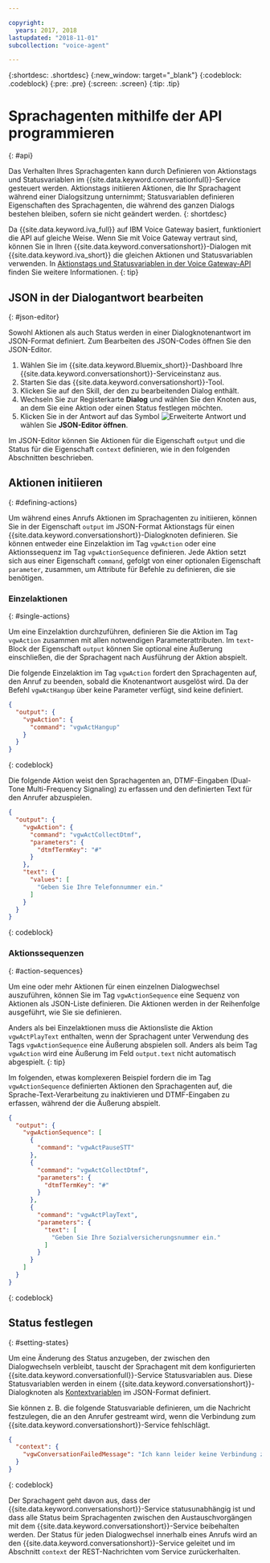 ```yaml
---

copyright:
  years: 2017, 2018
lastupdated: "2018-11-01"
subcollection: "voice-agent"

---
```


{:shortdesc: .shortdesc}
{:new_window: target="_blank"}
{:codeblock: .codeblock}
{:pre: .pre}
{:screen: .screen}
{:tip: .tip}

# Sprachagenten mithilfe der API programmieren
{: #api}

Das Verhalten Ihres Sprachagenten kann durch Definieren von Aktionstags und Statusvariablen im {{site.data.keyword.conversationfull}}-Service gesteuert werden. Aktionstags initiieren Aktionen, die Ihr Sprachagent während einer Dialogsitzung unternimmt; Statusvariablen definieren Eigenschaften des Sprachagenten, die während des ganzen Dialogs bestehen bleiben, sofern sie nicht geändert werden.
{: shortdesc}

Da {{site.data.keyword.iva_full}} auf IBM Voice Gateway basiert, funktioniert die API auf gleiche Weise. Wenn Sie mit Voice Gateway vertraut sind, können Sie in Ihren {{site.data.keyword.conversationshort}}-Dialogen mit {{site.data.keyword.iva_short}} die gleichen Aktionen und Statusvariablen verwenden. In [Aktionstags und Statusvariablen in der Voice Gateway-API](https://www.ibm.com/support/knowledgecenter/SS4U29/api.html) finden Sie weitere Informationen.
{: tip}

## JSON in der Dialogantwort bearbeiten
{: #json-editor}

Sowohl Aktionen als auch Status werden in einer Dialogknotenantwort im JSON-Format definiert. Zum Bearbeiten des JSON-Codes öffnen Sie den JSON-Editor.

1. Wählen Sie im {{site.data.keyword.Bluemix_short}}-Dashboard Ihre {{site.data.keyword.conversationshort}}-Serviceinstanz aus.
1. Starten Sie das {{site.data.keyword.conversationshort}}-Tool.
1. Klicken Sie auf den Skill, der den zu bearbeitenden Dialog enthält.
1. Wechseln Sie zur Registerkarte **Dialog** und wählen Sie den Knoten aus, an dem Sie eine Aktion oder einen Status festlegen möchten.
1. Klicken Sie in der Antwort auf das Symbol ![Erweiterte Antwort](../conversation/images/kabob.png) und wählen Sie **JSON-Editor öffnen**.

Im JSON-Editor können Sie Aktionen für die Eigenschaft `output` und die Status für die Eigenschaft `context` definieren, wie in den folgenden Abschnitten beschrieben.

## Aktionen initiieren
{: #defining-actions}

Um während eines Anrufs Aktionen im Sprachagenten zu initiieren, können Sie in der Eigenschaft `output` im JSON-Format Aktionstags für einen {{site.data.keyword.conversationshort}}-Dialogknoten definieren. Sie können entweder eine Einzelaktion im Tag `vgwAction` oder eine Aktionssequenz im Tag `vgwActionSequence` definieren. Jede Aktion setzt sich aus einer Eigenschaft `command`, gefolgt von einer optionalen Eigenschaft `parameter`, zusammen, um Attribute für Befehle zu definieren, die sie benötigen.

### Einzelaktionen
{: #single-actions}

Um eine Einzelaktion durchzuführen, definieren Sie die Aktion im Tag `vgwAction` zusammen mit allen notwendigen Parameterattributen. Im `text`-Block der Eigenschaft `output` können Sie optional eine Äußerung einschließen, die der Sprachagent nach Ausführung der Aktion abspielt.

Die folgende Einzelaktion im Tag `vgwAction` fordert den Sprachagenten auf, den Anruf zu beenden, sobald die Knotenantwort ausgelöst wird. Da der Befehl `vgwActHangup` über keine Parameter verfügt, sind keine definiert.
```json
{
  "output": {
    "vgwAction": {
      "command": "vgwActHangup"
    }
  }
}
```
{: codeblock}

Die folgende Aktion weist den Sprachagenten an, DTMF-Eingaben (Dual-Tone Multi-Frequency Signaling) zu erfassen und den definierten Text für den Anrufer abzuspielen.

```json
{
  "output": {
    "vgwAction": {
      "command": "vgwActCollectDtmf",
      "parameters": {
        "dtmfTermKey": "#"
      }
    },
    "text": {
      "values": [
        "Geben Sie Ihre Telefonnummer ein."
      ]
    }
  }
}
```
{: codeblock}

### Aktionssequenzen
{: #action-sequences}

Um eine oder mehr Aktionen für einen einzelnen Dialogwechsel auszuführen, können Sie im Tag `vgwActionSequence` eine Sequenz von Aktionen als JSON-Liste definieren. Die Aktionen werden in der Reihenfolge ausgeführt, wie Sie sie definieren.

Anders als bei Einzelaktionen muss die Aktionsliste die Aktion `vgwActPlayText` enthalten, wenn der Sprachagent unter Verwendung des Tags `vgwActionSequence` eine Äußerung abspielen soll. Anders als beim Tag `vgwAction` wird eine Äußerung im Feld `output.text` nicht automatisch abgespielt.
{: tip}

Im folgenden, etwas komplexeren Beispiel fordern die im Tag `vgwActionSequence` definierten Aktionen den Sprachagenten auf, die Sprache-Text-Verarbeitung zu inaktivieren und DTMF-Eingaben zu erfassen, während der die Äußerung abspielt.

```json
{
  "output": {
    "vgwActionSequence": [
      {
        "command": "vgwActPauseSTT"
      },
      {
        "command": "vgwActCollectDtmf",
        "parameters": {
          "dtmfTermKey": "#"
        }
      },
      {
        "command": "vgwActPlayText",
        "parameters": {
          "text": [
            "Geben Sie Ihre Sozialversicherungsnummer ein."
          ]
        }
      }
    ]
  }
}

```
{: codeblock}

## Status festlegen
{: #setting-states}

Um eine Änderung des Status anzugeben, der zwischen den Dialogwechseln verbleibt, tauscht der Sprachagent mit dem konfigurierten {{site.data.keyword.conversationfull}}-Service Statusvariablen aus. Diese Statusvariablen werden in einem {{site.data.keyword.conversationshort}}-Dialogknoten als [Kontextvariablen](/docs/services/assistant?topic=assistant-dialog-build#dialog-build) im JSON-Format definiert.

Sie können z. B. die folgende Statusvariable definieren, um die Nachricht festzulegen, die an den Anrufer gestreamt wird, wenn die Verbindung zum {{site.data.keyword.conversationshort}}-Service fehlschlägt.

```json
{
  "context": {
    "vgwConversationFailedMessage": "Ich kann leider keine Verbindung zu unserer Hotline herstellen. Bitte versuchen Sie es später noch einmal."
  }
}
```
{: codeblock}

Der Sprachagent geht davon aus, dass der {{site.data.keyword.conversationshort}}-Service statusunabhängig ist und dass alle Status beim Sprachagenten zwischen den Austauschvorgängen mit dem {{site.data.keyword.conversationshort}}-Service beibehalten werden. Der Status für jeden Dialogwechsel innerhalb eines Anrufs wird an den {{site.data.keyword.conversationshort}}-Service geleitet und im Abschnitt `context` der REST-Nachrichten vom Service zurückerhalten.
